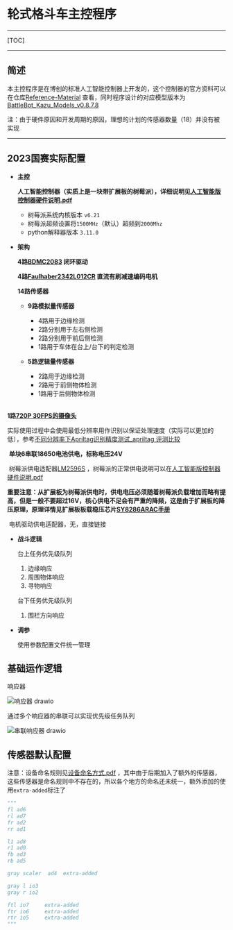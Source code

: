 # 轮式格斗车主控程序

------

[TOC]

------

## 简述

本主控程序是在博创的标准人工智能控制器上开发的，这个控制器的官方资料可以在仓库[Reference-Material](https://github.com/Kazu-Kusa/Reference-Material/tree/main/TOTURIAL)
查看，同时程序设计的对应模型版本为[BattleBot_Kazu_Models_v0.8.7.8](https://github.com/Kazu-Kusa/BattleBot_Kazu_Models/releases/tag/v0.8.7.8)

注：由于硬件原因和开发周期的原因，理想的计划的传感器数量（18）并没有被实现

------

## 2023国赛实际配置

- **主控**


  **人工智能控制器（实质上是一块带扩展板的树莓派），详细说明见[人工智能版控制器硬件说明.pdf](https://github.com/Kazu-Kusa/Reference-Material/blob/main/TOTURIAL/创意之星人工智能版控制器硬件说明.pdf)**

    - 树莓派系统内核版本 `v6.21`
    - 树莓派超频设置将`1500MHz`（默认）超频到`2000Mhz`
    - python解释器版本 `3.11.0`

- **架构**

  **4路[BDMC2083](https://github.com/Kazu-Kusa/Reference-Material/tree/main/TOTURIAL/%E9%A9%B1%E5%8A%A8%E5%99%A8%E8%B0%83%E8%AF%95)
  闭环驱动**

    
  **4路[Faulhaber2342L012CR](https://item.taobao.com/item.htm?spm=a1z09.2.0.0.271e2e8dwBT4HS&id=20965620027&_u=a3un1ne9d249)
  直流有刷减速编码电机**

  **14路传感器**

    - **9路模拟量传感器**
        - 4路用于边缘检测
        - 2路分别用于左右侧检测
        - 2路分别用于前后侧检测
        - 1路用于车体在台上/台下的判定检测

    - **5路逻辑量传感器**
        - 2路用于边缘检测
        - 2路用于前侧物体检测
        - 1路用于后侧物体检测

​    
**1路[720P 30FPS的摄像头](https://detail.tmall.com/item.htm?abbucket=15&id=655422944269&ns=1&spm=a21n57.1.0.0.4402523ctOgRLp)**

​
实际使用过程中会使用最低分辨率用作识别以保证处理速度（实际可以更加的低），参考[不同分辨率下Apriltag识别精度测试_apriltag 评测比较](https://blog.csdn.net/zhuoqingjoking97298/article/details/122316966)

​    **单块6串联18650电池供电，标称电压24V**

​
树莓派供电适配器[LM2596S](https://detail.tmall.com/item.htm?_u=a3un1ne9688d&id=672825188272&spm=a1z09.2.0.0.3dee2e8dzyr0Xh)
，树莓派的正常供电说明可以在[人工智能版控制器硬件说明.pdf](https://github.com/Kazu-Kusa/Reference-Material/blob/main/TOTURIAL/创意之星人工智能版控制器硬件说明.pdf)

**重要注意：从扩展板为树莓派供电时，供电电压必须随着树莓派负载增加而略有提高，但是一般不要超过16V，核心供电不足会有严重的降频，这是由于扩展板的降压原理，原理详情见扩展板板载稳压芯片[SY8286ARAC手册](https://item.szlcsc.com/189643.html)**

​ 电机驱动供电适配器，无，直接链接

- **战斗逻辑**

  台上任务优先级队列

    1. 边缘响应
    2. 周围物体响应
    3. 寻物响应

  台下任务优先级队列

    1. 围栏方向响应

- **调参**

  使用参数配置文件统一管理

## 基础运作逻辑

响应器

![响应器 drawio](https://github.com/Kazu-Kusa/BattleBot_Kazu_Control/assets/88489697/b4650c6a-c337-4bb1-9b27-29d3846bb7c6)


通过多个响应器的串联可以实现优先级任务队列

![串联响应器 drawio](https://github.com/Kazu-Kusa/BattleBot_Kazu_Control/assets/88489697/dff0d956-4e9c-419e-b623-d188d537a17c)


## 传感器默认配置

注意：设备命名规则见[设备命名方式.pdf](https://github.com/Kazu-Kusa/Reference-Material/blob/main/技术参考/设备命名方式.pdf)
，其中由于后期加入了额外的传感器，这些传感器是命名规则中不存在的，所以各个地方的命名还未统一，额外添加的使用`extra-added`标注了

```python
"""
fl ad6
rl ad7
fr ad2
rr ad1

l1 ad8
r1 ad0
fb ad3
rb ad5

gray scaler  ad4  extra-added

gray l io3
gray r io2

ftl io7 	extra-added
ftr io6		extra-added
rtr io5		extra-added
"""
```
